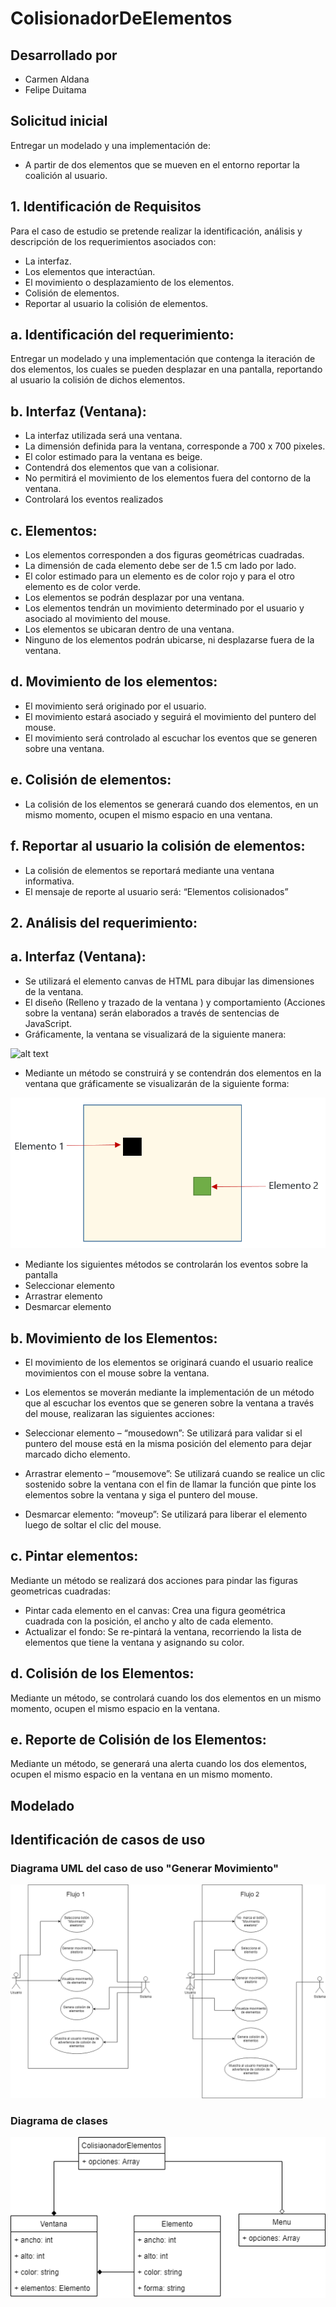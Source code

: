 # ColisionadorDeElementos

## Desarrollado por
* Carmen Aldana
* Felipe Duitama

## Solicitud inicial
Entregar un modelado y una implementación de:
* A partir de dos elementos que se mueven en el entorno reportar la coalición al usuario.

## 1. Identificación de Requisitos
Para el caso de estudio se pretende realizar la identificación, análisis y descripción de los requerimientos asociados con:

* La interfaz.
* Los  elementos que interactúan.
* El movimiento o desplazamiento de los elementos.
* Colisión de elementos.
* Reportar al usuario la colisión de elementos.

## a.	Identificación del requerimiento:
Entregar un modelado y una implementación que contenga la iteración de dos elementos, los cuales se pueden desplazar en una pantalla, reportando al usuario la colisión de dichos elementos.
## b.	Interfaz (Ventana):
* La interfaz utilizada será una ventana.
* La dimensión definida para la ventana, corresponde a 700 x 700 pixeles.
* El color estimado para la ventana es beige.
* Contendrá dos elementos que van a colisionar.
* No permitirá el movimiento de los elementos fuera del contorno de la ventana.
* Controlará los eventos realizados 
## c.	Elementos:
* Los elementos corresponden a dos figuras geométricas cuadradas.
* La dimensión de cada elemento debe ser de 1.5 cm lado por lado.
* El color estimado para un elemento es de color rojo y para el otro elemento es de color verde.
* Los elementos se podrán desplazar por una ventana.
*	Los elementos tendrán un movimiento determinado por el usuario y asociado al movimiento del mouse.
*	Los elementos se ubicaran dentro de una ventana.
*	Ninguno de los elementos podrán ubicarse, ni desplazarse fuera de la ventana.
## d.	Movimiento de los elementos:
*	El movimiento será originado por el usuario.
*	El movimiento estará asociado y seguirá el movimiento del puntero del mouse.
*	El movimiento será controlado al escuchar los eventos que se generen sobre una ventana.
## e.	Colisión de elementos:
*	La colisión de los elementos se generará cuando dos elementos, en un mismo momento, ocupen el mismo espacio en una ventana.
## f.	Reportar al usuario la colisión de elementos:
*	La colisión de elementos se reportará mediante una ventana informativa.
*	El mensaje de reporte al usuario será: “Elementos colisionados”

## 2.	Análisis del requerimiento:
## a.	Interfaz (Ventana):
*	Se utilizará el elemento canvas de HTML para dibujar las dimensiones de la ventana.
*	El diseño (Relleno y trazado de la ventana ) y comportamiento (Acciones sobre la ventana) serán elaborados a través de sentencias de JavaScript.
*	Gráficamente, la ventana se visualizará de la siguiente manera:

![alt text](https://github.com/felipedc09/ColisionadorDeElementos/blob/master/Dise%C3%B1o_Ventana.png)

*	Mediante un método se construirá y se contendrán dos elementos en la ventana que gráficamente se visualizarán de la siguiente forma:

![alt text](https://github.com/felipedc09/ColisionadorDeElementos/blob/master/Elementos_Ventana.png)

*	Mediante los siguientes métodos se controlarán los eventos sobre la pantalla
   * Seleccionar elemento
   * Arrastrar elemento
   * Desmarcar elemento

## b.	Movimiento de los Elementos:

* El movimiento de los elementos se originará cuando el usuario realice movimientos con el mouse sobre la ventana.
* Los elementos se moverán mediante la implementación de un método que al escuchar los eventos que se generen sobre la ventana a través del mouse, realizaran las siguientes acciones:

* Seleccionar elemento – “mousedown”: Se utilizará para validar si el puntero del mouse está en la misma posición del elemento para dejar marcado dicho elemento.
* Arrastrar elemento  – “mousemove”: Se utilizará cuando se realice un clic sostenido sobre la ventana con el fin de llamar la función que pinte los elementos sobre la ventana y siga el puntero del mouse.
* Desmarcar elemento: “moveup”: Se utilizará para liberar el elemento luego de soltar el clic del mouse.

## c.	Pintar elementos:

Mediante un método se realizará dos acciones para pindar las figuras geometricas cuadradas:

* Pintar cada elemento en el canvas: Crea una figura geométrica cuadrada con la posición, el ancho y alto de cada elemento.
* Actualizar el fondo: Se re-pintará la ventana, recorriendo la lista de elementos que tiene la ventana y asignando su color.

## d.	Colisión de los Elementos:

Mediante un método, se controlará cuando los dos elementos en un mismo momento, ocupen el mismo espacio en la ventana.

## e.	Reporte de Colisión de los Elementos:

Mediante un método, se generará una alerta cuando los dos elementos, ocupen el mismo espacio en la ventana en un mismo momento.

## Modelado

## Identificación de casos de uso

### Diagrama UML del caso de uso "Generar Movimiento"
![alt text](https://github.com/felipedc09/ColisionadorDeElementos/blob/master/Diagrama%20UML%20del%20caso%20de%20uso.png)

### Diagrama de clases

![alt text](https://github.com/felipedc09/ColisionadorDeElementos/blob/master/Diagrama%20de%20clases.png)
